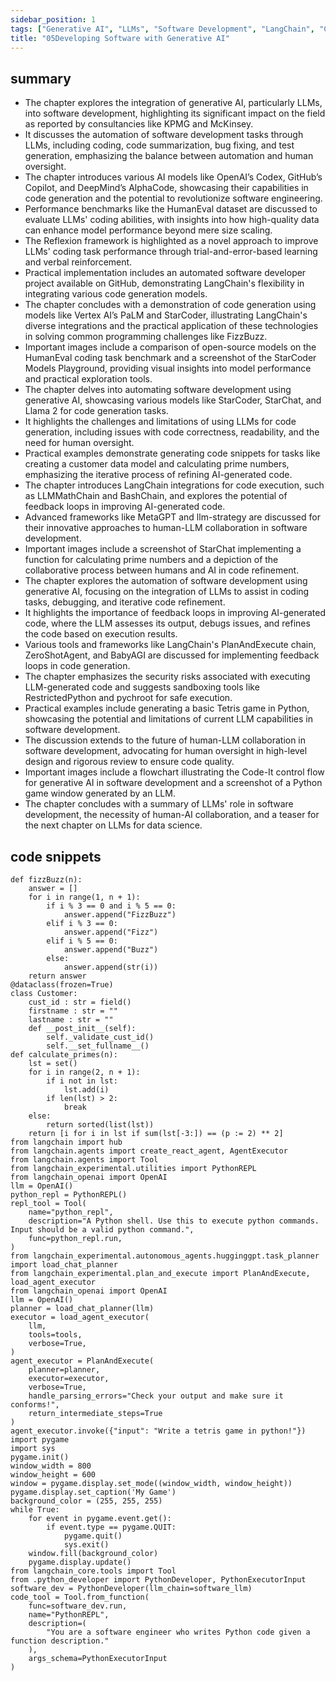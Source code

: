 ```yaml
---
sidebar_position: 1
tags: ["Generative AI", "LLMs", "Software Development", "LangChain", "Code Generation"]
title: "05Developing Software with Generative AI"
---
```


## summary

- The chapter explores the integration of generative AI, particularly LLMs, into software development, highlighting its significant impact on the field as reported by consultancies like KPMG and McKinsey.
- It discusses the automation of software development tasks through LLMs, including coding, code summarization, bug fixing, and test generation, emphasizing the balance between automation and human oversight.
- The chapter introduces various AI models like OpenAI’s Codex, GitHub’s Copilot, and DeepMind’s AlphaCode, showcasing their capabilities in code generation and the potential to revolutionize software engineering.
- Performance benchmarks like the HumanEval dataset are discussed to evaluate LLMs' coding abilities, with insights into how high-quality data can enhance model performance beyond mere size scaling.
- The Reflexion framework is highlighted as a novel approach to improve LLMs' coding task performance through trial-and-error-based learning and verbal reinforcement.
- Practical implementation includes an automated software developer project available on GitHub, demonstrating LangChain's flexibility in integrating various code generation models.
- The chapter concludes with a demonstration of code generation using models like Vertex AI’s PaLM and StarCoder, illustrating LangChain's diverse integrations and the practical application of these technologies in solving common programming challenges like FizzBuzz.
- Important images include a comparison of open-source models on the HumanEval coding task benchmark and a screenshot of the StarCoder Models Playground, providing visual insights into model performance and practical exploration tools.
- The chapter delves into automating software development using generative AI, showcasing various models like StarCoder, StarChat, and Llama 2 for code generation tasks.
- It highlights the challenges and limitations of using LLMs for code generation, including issues with code correctness, readability, and the need for human oversight.
- Practical examples demonstrate generating code snippets for tasks like creating a customer data model and calculating prime numbers, emphasizing the iterative process of refining AI-generated code.
- The chapter introduces LangChain integrations for code execution, such as LLMMathChain and BashChain, and explores the potential of feedback loops in improving AI-generated code.
- Advanced frameworks like MetaGPT and llm-strategy are discussed for their innovative approaches to human-LLM collaboration in software development.
- Important images include a screenshot of StarChat implementing a function for calculating prime numbers and a depiction of the collaborative process between humans and AI in code refinement.
- The chapter explores the automation of software development using generative AI, focusing on the integration of LLMs to assist in coding tasks, debugging, and iterative code refinement.
- It highlights the importance of feedback loops in improving AI-generated code, where the LLM assesses its output, debugs issues, and refines the code based on execution results.
- Various tools and frameworks like LangChain's PlanAndExecute chain, ZeroShotAgent, and BabyAGI are discussed for implementing feedback loops in code generation.
- The chapter emphasizes the security risks associated with executing LLM-generated code and suggests sandboxing tools like RestrictedPython and pychroot for safe execution.
- Practical examples include generating a basic Tetris game in Python, showcasing the potential and limitations of current LLM capabilities in software development.
- The discussion extends to the future of human-LLM collaboration in software development, advocating for human oversight in high-level design and rigorous review to ensure code quality.
- Important images include a flowchart illustrating the Code-It control flow for generative AI in software development and a screenshot of a Python game window generated by an LLM.
- The chapter concludes with a summary of LLMs' role in software development, the necessity of human-AI collaboration, and a teaser for the next chapter on LLMs for data science.

## code snippets
```
def fizzBuzz(n):
    answer = []
    for i in range(1, n + 1):
        if i % 3 == 0 and i % 5 == 0:
            answer.append("FizzBuzz")
        elif i % 3 == 0:
            answer.append("Fizz")
        elif i % 5 == 0:
            answer.append("Buzz")
        else:
            answer.append(str(i))
    return answer
@dataclass(frozen=True)
class Customer:
    cust_id : str = field()
    firstname : str = ""
    lastname : str = ""
    def __post_init__(self):
        self._validate_cust_id()
        self.__set_fullname__()
def calculate_primes(n):
    lst = set()
    for i in range(2, n + 1):
        if i not in lst:
            lst.add(i)
        if len(lst) > 2:
            break
    else:
        return sorted(list(lst))
    return [i for i in lst if sum(lst[-3:]) == (p := 2) ** 2]
from langchain import hub
from langchain.agents import create_react_agent, AgentExecutor
from langchain.agents import Tool
from langchain_experimental.utilities import PythonREPL
from langchain_openai import OpenAI
llm = OpenAI()
python_repl = PythonREPL()
repl_tool = Tool(
    name="python_repl",
    description="A Python shell. Use this to execute python commands. Input should be a valid python command.",
    func=python_repl.run,
)
from langchain_experimental.autonomous_agents.hugginggpt.task_planner import load_chat_planner
from langchain_experimental.plan_and_execute import PlanAndExecute, load_agent_executor
from langchain_openai import OpenAI
llm = OpenAI()
planner = load_chat_planner(llm)
executor = load_agent_executor(
    llm,
    tools=tools,
    verbose=True,
)
agent_executor = PlanAndExecute(
    planner=planner,
    executor=executor,
    verbose=True,
    handle_parsing_errors="Check your output and make sure it conforms!",
    return_intermediate_steps=True
)
agent_executor.invoke({"input": "Write a tetris game in python!"})
import pygame
import sys
pygame.init()
window_width = 800
window_height = 600
window = pygame.display.set_mode((window_width, window_height))
pygame.display.set_caption('My Game')
background_color = (255, 255, 255)
while True:
    for event in pygame.event.get():
        if event.type == pygame.QUIT:
            pygame.quit()
            sys.exit()
    window.fill(background_color)
    pygame.display.update()
from langchain_core.tools import Tool
from .python_developer import PythonDeveloper, PythonExecutorInput
software_dev = PythonDeveloper(llm_chain=software_llm)
code_tool = Tool.from_function(
    func=software_dev.run,
    name="PythonREPL",
    description=(
        "You are a software engineer who writes Python code given a function description."
    ),
    args_schema=PythonExecutorInput
)
```
